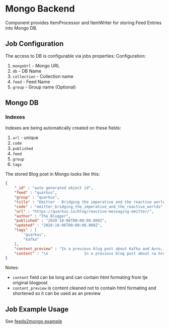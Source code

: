 # Mongo Backend

Component provides ItemProcessor and ItemWriter for storing Feed Entries into Mongo DB. 

## Job Configuration

The access to DB is configurable via jobs properties:
Configuration: 
1. `mongoUrl` - Mongo URL
2. `db` - DB Name
3. `collection` - Collection name
4. `feed` - Feed Name
5. `group` - Group name (Optional)

## Mongo DB

### Indexes
Indexes are being automatically created on these fields:
1. `url` - unique
2. `code`
3. `published`
4. `feed`
5. `group`
6. `tags`

The stored Blog post in Mongo looks like this:

```json
{
    "_id" : "auto generated object id",
    "feed" : "quarkus",
    "group" : "quarkus",
    "title" : "Emitter - Bridging the imperative and the reactive worlds",
    "code" : "emitter_bridging_the_imperative_and_the_reactive_worlds",
    "url" : "https://quarkus.io/blog/reactive-messaging-emitter/",
    "author" : "The Blogger",
    "published" : "2020-10-06T00:00:00.000Z",
    "updated" : "2020-10-06T00:00:00.000Z",
    "tags" : [ 
        "quarkus", 
        "kafka"
    ],
    "content_preview" : "In a previous blog post about Kafka and Avro, we used an emitter to send Kafka messages...",
    "content" : "\n                In a previous blog post about <a href='www.kafka.io'>Kafka</a> and Avro, we used an emitter to send Kafka messages. In this post, we are going look at this emitter construct a little bit more closely. Injecting an Emitter Injecting an emitter is straightforward. You indicate the targeted channel, i.e., where do you...\n            "
}
```

Notes:
* `content` field can be long and can contain html formating from tje original blogpost
* `content_preview` is content cleaned not to contain html formating and shortened so it can be used as an preview

## Job Example Usage

See [feeds2mongo example](../../../dist/feeds2mongo/src/main/resources/META-INF/batch-jobs/process-feed.xml)

